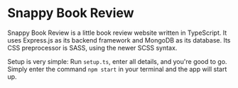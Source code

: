 # Snappy Book Review

Snappy Book Review is a little book review website written in TypeScript. It 
uses Express.js as its backend framework and MongoDB as its database. Its 
CSS preprocessor is SASS, using the newer SCSS syntax.

Setup is very simple: Run `setup.ts`, enter all details, and you're good to go.
Simply enter the command `npm start` in your terminal and the app will start 
up.